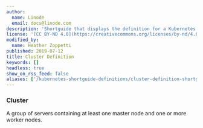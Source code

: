 ```yaml
---
author:
  name: Linode
  email: docs@linode.com
description: 'Shortguide that displays the definition for a Kubernetes cluster.'
license: '[CC BY-ND 4.0](https://creativecommons.org/licenses/by-nd/4.0)'
modified_by:
  name: Heather Zoppetti
published: 2019-07-12
title: Cluster Definition
keywords: []
headless: true
show_on_rss_feed: false
aliases: ['/kubernetes-shortguide-definitions/cluster-definition-shortguide/']
---
```


### Cluster

A group of servers containing at least one master node and one or more worker nodes.
